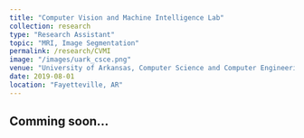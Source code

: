 ```yaml
---
title: "Computer Vision and Machine Intelligence Lab"
collection: research
type: "Research Assistant"
topic: "MRI, Image Segmentation"
permalink: /research/CVMI
image: "/images/uark_csce.png" 
venue: "University of Arkansas, Computer Science and Computer Engineering"
date: 2019-08-01
location: "Fayetteville, AR"
---
```


## Comming soon...
